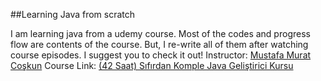 ##Learning Java from scratch

I am learning java from a udemy course. 
Most of the codes and progress flow are contents of the course. 
But, I re-write all of them after watching course episodes.
I suggest you to check it out!
Instructor: [Mustafa Murat Coşkun](https://www.udemy.com/user/mustafamuratcokun/)
Course Link: [(42 Saat) Sıfırdan Komple Java Geliştirici Kursu](https://www.udemy.com/course/sifirdan-ileri-seviyeye-komple-java-gelistirici-kursu/?couponCode=OF83024E)
